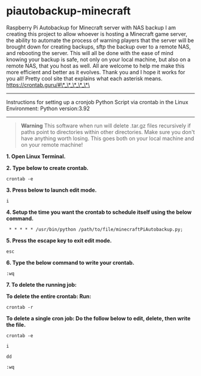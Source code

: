 # piautobackup-minecraft
Raspberry Pi Autobackup for Minecraft server with NAS backup
I am creating this project to allow whoever is hosting a Minecraft game server,
the ability to automate the process of warning players that the server will be brought down for creating backups,
sftp the backup over to a remote NAS, and rebooting the server. This will all be done with the ease of mind knowing your backup
is safe, not only on your local machine, but also on a remote NAS, that you host as well.
All are welcome to help me make this more efficient and better as it evolves.
Thank you and I hope it works for you all! Pretty cool site that explains what each asterisk means. https://crontab.guru/#\*_\*_\*_\*_\*\

 ***
 Instructions for setting up a cronjob Python Script via crontab in the Linux Environment: Python version:3.92
 ***

> **Warning**
> This software when run will delete .tar.gz files recursively if paths point to
> directories within other directories. Make sure you don't have anything worth
> losing. This goes both on your local machine and on your remote machine!

**1. Open Linux Terminal.**

**2. Type below to create crontab.**

`crontab -e`

**3. Press below to launch edit mode.**

`i`

**4. Setup the time you want the crontab to schedule itself using the below command.**

` * * * * * /usr/bin/python /path/to/file/minecraftPiAutobackup.py;`

**5. Press the escape key to exit edit mode.**

`esc`

**6. Type the below command to write your crontab.**

`:wq`

**7. To delete the running job:**

**To delete the entire crontab: Run:**

`crontab -r`

**To delete a single cron job: Do the follow below to edit, delete, then write the file.**

`crontab -e`

`i`

`dd`

`:wq`
